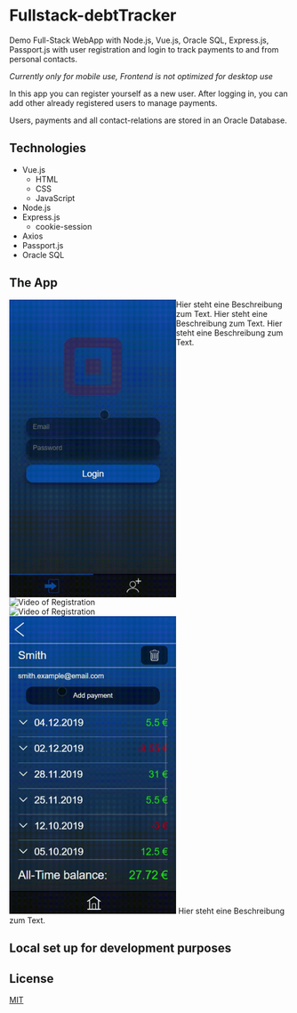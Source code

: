 # Fullstack-debtTracker
Demo Full-Stack WebApp with Node.js, Vue.js, Oracle SQL, Express.js, Passport.js with user registration and login to track payments to and from personal contacts.

_Currently only for mobile use, Frontend is not optimized for desktop use_

In this app you can register yourself as a new user. After logging in, you can add other already registered users to manage payments.

Users, payments and all contact-relations are stored in an Oracle Database.

## Technologies
* Vue.js
  * HTML
  * CSS
  * JavaScript
* Node.js
* Express.js
  * cookie-session
* Axios
* Passport.js
* Oracle SQL

## The App
<img src="/Frontend/src/assets/registration-cropped.gif" alt="Video of Registration" width="300" align="left">
Hier steht eine Beschreibung zum Text.
<img src="/Frontend/src/assets/login & feed-cropped.gif" alt="Video of Registration" width="300" align="left">
Hier steht eine Beschreibung zum Text.
<img src="/Frontend/src/assets/Add & Delete-contact-cropped.gif" alt="Video of Registration" width="300" align="left"/>
Hier steht eine Beschreibung zum Text.
<img src="/Frontend/src/assets/Add-payment-cropped.gif" alt="Video of Registration" width="300"/>
Hier steht eine Beschreibung zum Text.

## Local set up for development purposes

## License
[MIT](https://choosealicense.com/licenses/mit/)

